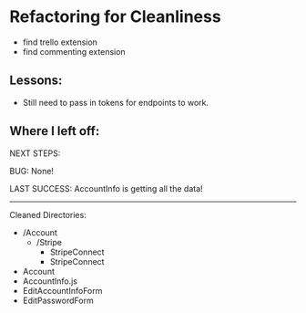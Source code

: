 # Refactoring for Cleanliness

- find trello extension
- find commenting extension

## Lessons:

- Still need to pass in tokens for endpoints to work.

## Where I left off:

NEXT STEPS:

BUG: None!

LAST SUCCESS: AccountInfo is getting all the data!

---

Cleaned Directories:

- /Account
  - /Stripe
    - StripeConnect
    - StripeConnect
- Account
- AccountInfo.js
- EditAccountInfoForm
- EditPasswordForm
